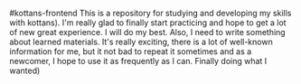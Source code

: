 #kottans-frontend
This is a repository for studying and developing my skills with kottans).
I'm really glad to finally start practiсing and hope to get a lot of new great experience.
I will do my best. Also, I need to write something about learned materials. It's really exciting, there is a lot of well-known information for me, but it not bad to repeat it sometimes and as a newcomer, I hope to use it as frequently as I can. 
Finally doing what I wanted)